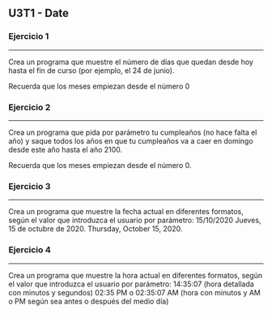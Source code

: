 ## U3T1 - Date
### Ejercicio 1
-----------

Crea un programa que muestre el número de días que quedan desde hoy hasta el fin de curso (por ejemplo, el 24 de junio).

Recuerda que los meses empiezan desde el número 0

### Ejercicio 2
-----------

Crea un programa que pida por parámetro tu cumpleaños (no hace falta el  año) y saque todos los años en que tu cumpleaños va a caer en domingo  desde este año hasta el año 2100.

Recuerda que los meses empiezan desde el número 0.
### Ejercicio 3
-----------
Crea un programa que muestre la fecha actual en diferentes formatos, según el valor que introduzca
el usuario por parámetro:
15/10/2020
Jueves, 15 de octubre de 2020.
Thursday, October 15, 2020.
### Ejercicio 4
-----------
Crea un programa que muestre la hora actual en diferentes formatos, según el valor que introduzca
el usuario por parámetro:
14:35:07 (hora detallada con minutos y segundos)
02:35 PM o 02:35:07 AM (hora con minutos y AM o PM según sea antes o después del medio
día)
